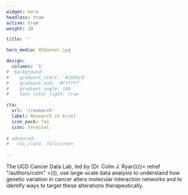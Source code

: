 ```yaml
---
widget: hero 
headless: true 
active: true
weight: 10

title: ''

hero_media: 01banner.jpg

design:
  columns: '1'
#  background:
#    gradient_start: '#1565c0'
#    gradient_end: '#ffffff'
#    gradient_angle: 180
#    text_color_light: true

cta:
  url: '/research'
  label: Research in brief
  icon_pack: fas
  icon: terminal
  
# advanced:
#   css_class: fullscreen
  
---
```


The UCD Cancer Data Lab, led by [Dr. Colm J. Ryan]({{< relref "/authors/colm" >}}), use large-scale data analysis to understand how genetic variation in cancer alters molecular interaction networks and to identify ways to target these alterations therapeutically.  

<br>



